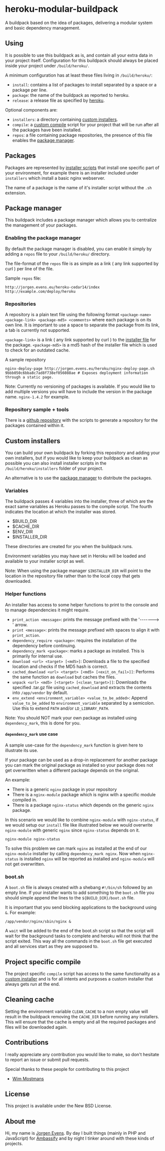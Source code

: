 # heroku-modular-buildpack

A buildpack based on the idea of packages, delivering a modular system and basic dependency management.

## Using

It is possible to use this buildpack as is, and contain all your extra data in your project itself.
Configuration for this buildpack should always be placed inside your project under `/build/heroku/`.

A minimum configuration has at least these files living in `/build/heroku/`:

- `install`: contains a list of packages to install separated by a space or a package per line.
- `package`: the name of the buildpack as reported to heroku.
- `release`: a release file as specified by [heroku][1].

Optional components are:

- `installers`: a directory containing [custom installers][2].
- `compile`: a [custom compile](#project-specific-compile) script for your project that will be run after all the packages have been installed.
- `repos`: a file containing package repositories, the presence of this file enables the [package manager][3].

## Packages

Packages are represented by [installer scripts][2] that install one specific part of your environment, for example there is an installer included under `installers` which install a basic nginx webserver.

The name of a package is the name of it's installer script without the `.sh` extension.

## Package manager

This buildpack includes a package manager which allows you to centralize the management of your packages.

### Enabling the package manager
By default the package manager is disabled, you can enable it simply by adding a `repos` file to your `/build/heroku/` directory.

The file-format of the `repos` file is as simple as a link ( any link supported by curl ) per line of the file.

Sample `repos` file:

```
http://jorgen.evens.eu/heroku-cedar14/index
http://example.com/deploy/heroku
```

### Repositories

A repository is a plain text file using the following format `<package-name> <package-link> <package-md5> <comments>` where each package is on its own line. It is important to use a space to separate the package from its link, a tab is currently not supported.

`<package-link>` is a link ( any link supported by curl ) to the [installer file][2] for the package.
`<package-md5>` is a md5 hash of the installer file which is used to check for an outdated cache.

A sample repository

```
nginx-deploy-page http://jorgen.evens.eu/heroku/nginx-deploy-page.sh 9bbb050c6bba8c7ad8f738ef056088ae # Exposes deployment information through a static page.
```

Note: Currently no versioning of packages is available. If you would like to add multiple versions you will have to include the version in the package name. `nginx-1.4.2` for example.

### Repository sample + tools

There is a [github repository][4] with the scripts to generate a repository for the packages contained within it.

## Custom installers

You can build your own buildpack by forking this repository and adding your own installers, but if you would
like to keep your buildpack as clean as possible you can also install installer scripts in the `/build/heroku/installers` folder of your project.

An alternative is to use the [package manager][3] to distribute the packages.

### Variables

The buildpack passes 4 variables into the installer, three of which are the exact same variables as Heroku passes to the compile script. The fourth indicates the location at which the installer was stored.

 - $BUILD_DIR
 - $CACHE_DIR
 - $ENV_DIR
 - $INSTALLER_DIR

These directories are created for you when the buildpack runs.

Environment variables you may have set in Heroku will be loaded and available to your installer script as well.

Note: When using the package manager `$INSTALLER_DIR` will point to the location in the repository file rather than to the local copy that gets downloaded.

### Helper functions

An installer has access to some helper functions to print to the console and to manage dependencies it might require.

- `print_action <message>`: prints the message prefixed with the '-------> ' arrow.
- `print <message>`: prints the message prefixed with spaces to align it with `print_action`.
- `dependency_require <package>`: requires the installation of the dependency before continuing.
- `dependency_mark <package>`: marks a package as installed. This is primarily for internal use.
- `download <url> <target> [<md5>]`: Downloads a file to the specified location and checks if the MD5 hash is correct.
- `cached_download <url> <target> [<md5> [<exit_on_fail>]]`: Performs the same function as `download` but caches the files.
- `unpack <url> <md5> [<target> [<clean_target>]]`: Downloads the specified .tar.gz file using `cached_download` and extracts the contents into `/app/vendor` by default.
- `env_extend <environment_variable> <value_to_be_added>`: Append `value_to_be_added` to `environment_variable` separated by a semicolon. Use this to extend `PATH` and/or `LD_LIBRARY_PATH`.

Note: You should NOT mark your own package as installed using `dependency_mark`, this is done for you.

#### `dependency_mark` use case

A sample use-case for the `dependency_mark` function is given here to illustrate its use.

If your package can be used as a drop-in replacement for another package you can mark the original package as installed so your package does not get overwritten when a different package depends on the original.

An example:

- There is a generic `nginx` package in your repository
- There is a `nginx-module` package which is nginx with a specific module compiled in.
- There is a package `nginx-status` which depends on the generic `nginx` package.

In this scenario we would like to combine `nginx-module` with `nginx-status`, if we would setup our `install` file like illustrated below we would overwrite `nginx-module` with generic `nginx` since `nginx-status` depends on it.

```
nginx-module nginx-status
```

To solve this problem we can mark `nginx` as installed at the end of our `nginx-module` installer by calling `dependency_mark nginx`.
Now when `nginx-status` is installed `nginx` will be reported as installed and `nginx-module` will not get overwritten.

### boot.sh

A `boot.sh` file is always created with a shebang `#!/bin/sh` followed by an empty line. If your installer wants to add something to the `boot.sh` file you should simple append the lines to the `${BUILD_DIR}/boot.sh` file.

It is important that you send blocking applications to the background using `&`. For example:
```
/app/vendor/nginx/sbin/nginx &
```

A `wait` will be added to the end of the boot.sh script so that the script will wait for the background tasks to complete and heroku will not think that the script exited. This way all the commands in the `boot.sh` file get executed and all services start as they are supposed to.

## Project specific compile

The project specific `compile` script has access to the same functionality as a [custom installer][2] and is for all intents and purposes a custom installer that always gets run at the end.

## Cleaning cache

Setting the environment variable `CLEAN_CACHE` to a non empty value will result in the buildpack removing the `CACHE_DIR` before running any installers.
This will ensure that the cache is empty and all the required packages and files will be downloaded again.

## Contributions

I really appreciate any contribution you would like to make, so don't hesitate to report an issue or submit pull requests.

Special thanks to these people for contributing to this project

 - [Wim Mostmans](https://twitter.com/Sitebase)

## License
This project is available under the New BSD License.

## About me

Hi, my name is [Jorgen Evens](https://jorgen.evens.eu). By day I built things (mainly in PHP and JavaScript) for [Ambassify](https://ambassify.com) and by night I tinker around with these kinds of projects.

[1]: https://devcenter.heroku.com/articles/buildpack-api#bin-release
[2]: #custom-installers
[3]: #package-manager
[4]: https://github.com/JorgenEvens/heroku-packages-cedar14
